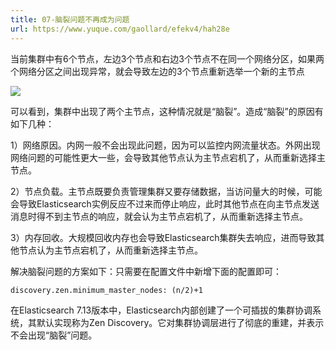 ```yaml
---
title: 07-脑裂问题不再成为问题
url: https://www.yuque.com/gaollard/efekv4/hah28e
---
```


当前集群中有6个节点，左边3个节点和右边3个节点不在同一个网络分区，如果两个网络分区之间出现异常，就会导致左边的3个节点重新选举一个新的主节点

![](https://s3.airtlab.com/elasticsearch/20220430213622.png)

可以看到，集群中出现了两个主节点，这种情况就是“脑裂”。造成“脑裂”的原因有如下几种：

1）网络原因。内网一般不会出现此问题，因为可以监控内网流量状态。外网出现网络问题的可能性更大一些，会导致其他节点认为主节点宕机了，从而重新选择主节点。

2）节点负载。主节点既要负责管理集群又要存储数据，当访问量大的时候，可能会导致Elasticsearch实例反应不过来而停止响应，此时其他节点在向主节点发送消息时得不到主节点的响应，就会认为主节点宕机了，从而重新选择主节点。

3）内存回收。大规模回收内存也会导致Elasticsearch集群失去响应，进而导致其他节点认为主节点宕机了，从而重新选择主节点。

解决脑裂问题的方案如下：只需要在配置文件中新增下面的配置即可：

    discovery.zen.minimum_master_nodes: (n/2)+1

在Elasticsearch 7.13版本中，Elasticsearch内部创建了一个可插拔的集群协调系统，其默认实现称为Zen Discovery。它对集群协调层进行了彻底的重建，并表示不会出现“脑裂”问题。
